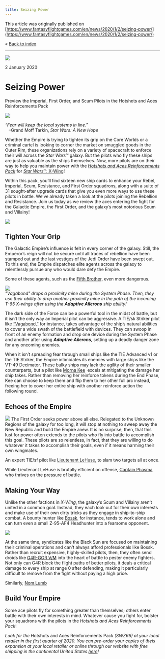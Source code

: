 ```yaml
---
title: Seizing Power
---
```


This article was originally published on [https://www.fantasyflightgames.com/en/news/2020/1/2/seizing-power/](https://www.fantasyflightgames.com/en/news/2020/1/2/seizing-power/)

&laquo; [Back to index](../index.md)

---

![](swz66_preview1.jpg)

2 January 2020

Seizing Power
=============

Preview the Imperial, First Order, and Scum Pilots in the Hotshots and Aces Reinforcements Pack

![](swz66_box_left.png)

_“Fear will keep the local systems in line.”_  
   –Grand Moff Tarkin, _Star Wars: A New Hope_

Whether the Empire is trying to tighten its grip on the Core Worlds or a criminal cartel is looking to corner the market on smuggled goods in the Outer Rim, these organizations rely on a variety of spacecraft to enforce their will across the _Star Wars_™ galaxy. But the pilots who fly these ships are just as valuable as the ships themselves. Now, more pilots are on their way to help you maintain power with the _[Hotshots and Aces Reinforcements Pack](https://www.fantasyflightgames.com/en/products/x-wing-second-edition/products/hotshots-and-aces-reinforcements-pack/)_ for [_Star Wars_™: X-Wing](https://www.fantasyflightgames.com/en/products/x-wing-second-edition/)!

Within this pack, you’ll find sixteen new ship cards to enhance your Rebel, Imperial, Scum, Resistance, and First Order squadrons, along with a suite of 31 sought-after upgrade cards that give you even more ways to use these pilots in battle. We’ve already taken a look at the pilots joining the Rebellion and Resistance. Join us today as we review the aces entering the fight for the Galactic Empire, the First Order, and the galaxy’s most notorious Scum and Villainy!

![](swz66_sample.png)

Tighten Your Grip
-----------------

The Galactic Empire’s influence is felt in every corner of the galaxy. Still, the Emperor’s reign will not be secure until all traces of rebellion have been stamped out and the last vestiges of the Jedi Order have been swept out. To this end, the Empire dispatches elite agents across the galaxy to relentlessly pursue any who would dare defy the Empire.

Some of these agents, such as the [Fifth Brother,](swz66_fifth-brother.png) even more dangerous.

![](swz66_diagram_a1.jpg)  
_"Vagabond" drops a proximity mine during the System Phase. Then, they use their ability to drop another proximity mine in the path of the incoming T-65 X-wings after using the **Adaptive Ailerons** ship ability!_ 

The dark side of the Force can be a powerful tool in the midst of battle, but it isn’t the only way an Imperial pilot can be aggressive. A TIE/sk Striker pilot like [“Vagabond,”](swz66_vagabond.png) for instance, takes advantage of the ship’s natural abilities to cover a wide swath of the battlefield with devices. They can swoop in front of an enemy formation and drop one device during the System Phase and another after using **_Adaptive Ailerons_**, setting up a deadly danger zone for any oncoming enemies.

When it isn’t spreading fear through small ships like the TIE Advanced v1 or the TIE Striker, the Empire intimidates its enemies with large ships like the VT-49 Decimator. These bulky ships may lack the agility of their smaller counterparts, but a pilot like [Morna Kee](swz66_morna-kee.png)  excels at mitigating the damage her ship takes. Rather than removing her reinforce tokens during the End Phase, Kee can choose to keep them and flip them to her other full arc instead, freeing her to cover her entire ship with another reinforce action the following round.

Echoes of the Empire
--------------------

![](swz66_captain-phasma.png) The First Order seeks power above all else. Relegated to the Unknown Regions of the galaxy for too long, it will stop at nothing to sweep away the New Republic and build the Empire anew. It is no surprise, then, that this lust for power often extends to the pilots who fly into battle to accomplish this goal. These pilots are so relentless, in fact, that they are willing to do whatever it takes to accomplish their goals, even if it means harming their own wingmates.  

An expert TIE/sf pilot like [Lieutenant LeHuse,](swz66_lieutenant-lehuse.png) to slam two targets all at once.

While Lieutenant LeHuse is brutally efficient on offense, [Captain Phasma](swz66_captain-phasma.png) who thrives on the pressure of battle.

Making Your Way
---------------

Unlike the other factions in _X-Wing_, the galaxy’s Scum and Villainy aren’t united in a common goal. Instead, they each look out for their own interests and make use of their own dirty tricks as they engage in ship-to-ship combat. A bounty hunter like [Bossk,](swz66_bossk.png) for instance, tends to work alone and can turn even a small Z-95-AF4 Headhunter into a fearsome opponent.

![](swz66_a1_cardfan1.png)

At the same time, syndicates like the Black Sun are focused on maintaining their criminal operations and can't always afford professionals like Bossk. Rather than recruit expensive, highly-skilled pilots, then, they often send droids like [G4R-GOR V/M](swz66_g4r-g0r_vm.png) into the heart of battle to pester enemy fighters. Not only can G4R block the flight paths of better pilots, it deals a critical damage to every ship at range 0 after defending, making it particularly difficult to remove from the fight without paying a high price.

Similarly, [Nom Lumb](swz66_nom-lumb.png)

Build Your Empire 
------------------

Some ace pilots fly for something greater than themselves; others enter battle with their own interests in mind. Whatever cause you fight for, bolster your squadrons with the pilots in the _Hotshots and Aces Reinforcements Pack_!

_Look for the_ Hotshots and Aces Reinforcements Pack _(SWZ66)_ _at your local retailer in the first quarter of 2020. You can pre-order your copies of theis expansion at your local retailer or online through our website with free shipping in the continental United States [here](https://store.us.asmodee.com/preorders/create/SWZ66/)!_

[](http://community.fantasyflightgames.com/index.php?/forum/222-x-wing/)